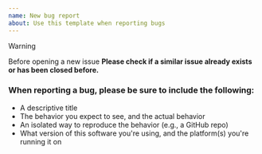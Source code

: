 ```yaml
---
name: New bug report
about: Use this template when reporting bugs
---
```


> [!WARNING]
> Before opening a new issue
> **Please check if a similar issue already exists or has been closed before.**

### When reporting a bug, please be sure to include the following:

- A descriptive title
- The behavior you expect to see, and the actual behavior
- An isolated way to reproduce the behavior (e.g., a GitHub repo)
- What version of this software you're using, and the platform(s) you're running it on
